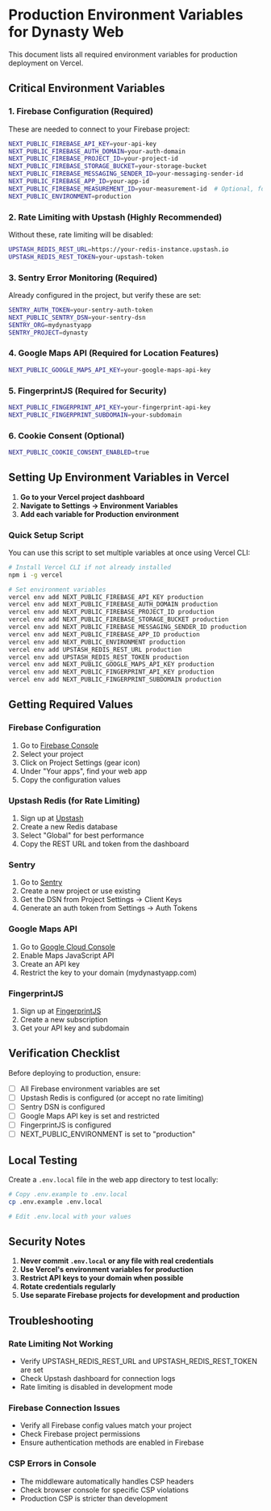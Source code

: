 # Production Environment Variables for Dynasty Web

This document lists all required environment variables for production deployment on Vercel.

## Critical Environment Variables

### 1. Firebase Configuration (Required)
These are needed to connect to your Firebase project:

```bash
NEXT_PUBLIC_FIREBASE_API_KEY=your-api-key
NEXT_PUBLIC_FIREBASE_AUTH_DOMAIN=your-auth-domain
NEXT_PUBLIC_FIREBASE_PROJECT_ID=your-project-id
NEXT_PUBLIC_FIREBASE_STORAGE_BUCKET=your-storage-bucket
NEXT_PUBLIC_FIREBASE_MESSAGING_SENDER_ID=your-messaging-sender-id
NEXT_PUBLIC_FIREBASE_APP_ID=your-app-id
NEXT_PUBLIC_FIREBASE_MEASUREMENT_ID=your-measurement-id  # Optional, for analytics
NEXT_PUBLIC_ENVIRONMENT=production
```

### 2. Rate Limiting with Upstash (Highly Recommended)
Without these, rate limiting will be disabled:

```bash
UPSTASH_REDIS_REST_URL=https://your-redis-instance.upstash.io
UPSTASH_REDIS_REST_TOKEN=your-upstash-token
```

### 3. Sentry Error Monitoring (Required)
Already configured in the project, but verify these are set:

```bash
SENTRY_AUTH_TOKEN=your-sentry-auth-token
NEXT_PUBLIC_SENTRY_DSN=your-sentry-dsn
SENTRY_ORG=mydynastyapp
SENTRY_PROJECT=dynasty
```

### 4. Google Maps API (Required for Location Features)
```bash
NEXT_PUBLIC_GOOGLE_MAPS_API_KEY=your-google-maps-api-key
```

### 5. FingerprintJS (Required for Security)
```bash
NEXT_PUBLIC_FINGERPRINT_API_KEY=your-fingerprint-api-key
NEXT_PUBLIC_FINGERPRINT_SUBDOMAIN=your-subdomain
```

### 6. Cookie Consent (Optional)
```bash
NEXT_PUBLIC_COOKIE_CONSENT_ENABLED=true
```

## Setting Up Environment Variables in Vercel

1. **Go to your Vercel project dashboard**
2. **Navigate to Settings → Environment Variables**
3. **Add each variable for Production environment**

### Quick Setup Script
You can use this script to set multiple variables at once using Vercel CLI:

```bash
# Install Vercel CLI if not already installed
npm i -g vercel

# Set environment variables
vercel env add NEXT_PUBLIC_FIREBASE_API_KEY production
vercel env add NEXT_PUBLIC_FIREBASE_AUTH_DOMAIN production
vercel env add NEXT_PUBLIC_FIREBASE_PROJECT_ID production
vercel env add NEXT_PUBLIC_FIREBASE_STORAGE_BUCKET production
vercel env add NEXT_PUBLIC_FIREBASE_MESSAGING_SENDER_ID production
vercel env add NEXT_PUBLIC_FIREBASE_APP_ID production
vercel env add NEXT_PUBLIC_ENVIRONMENT production
vercel env add UPSTASH_REDIS_REST_URL production
vercel env add UPSTASH_REDIS_REST_TOKEN production
vercel env add NEXT_PUBLIC_GOOGLE_MAPS_API_KEY production
vercel env add NEXT_PUBLIC_FINGERPRINT_API_KEY production
vercel env add NEXT_PUBLIC_FINGERPRINT_SUBDOMAIN production
```

## Getting Required Values

### Firebase Configuration
1. Go to [Firebase Console](https://console.firebase.google.com)
2. Select your project
3. Click on Project Settings (gear icon)
4. Under "Your apps", find your web app
5. Copy the configuration values

### Upstash Redis (for Rate Limiting)
1. Sign up at [Upstash](https://upstash.com)
2. Create a new Redis database
3. Select "Global" for best performance
4. Copy the REST URL and token from the dashboard

### Sentry
1. Go to [Sentry](https://sentry.io)
2. Create a new project or use existing
3. Get the DSN from Project Settings → Client Keys
4. Generate an auth token from Settings → Auth Tokens

### Google Maps API
1. Go to [Google Cloud Console](https://console.cloud.google.com)
2. Enable Maps JavaScript API
3. Create an API key
4. Restrict the key to your domain (mydynastyapp.com)

### FingerprintJS
1. Sign up at [FingerprintJS](https://fingerprint.com)
2. Create a new subscription
3. Get your API key and subdomain

## Verification Checklist

Before deploying to production, ensure:

- [ ] All Firebase environment variables are set
- [ ] Upstash Redis is configured (or accept no rate limiting)
- [ ] Sentry DSN is configured
- [ ] Google Maps API key is set and restricted
- [ ] FingerprintJS is configured
- [ ] NEXT_PUBLIC_ENVIRONMENT is set to "production"

## Local Testing

Create a `.env.local` file in the web app directory to test locally:

```bash
# Copy .env.example to .env.local
cp .env.example .env.local

# Edit .env.local with your values
```

## Security Notes

1. **Never commit `.env.local` or any file with real credentials**
2. **Use Vercel's environment variables for production**
3. **Restrict API keys to your domain when possible**
4. **Rotate credentials regularly**
5. **Use separate Firebase projects for development and production**

## Troubleshooting

### Rate Limiting Not Working
- Verify UPSTASH_REDIS_REST_URL and UPSTASH_REDIS_REST_TOKEN are set
- Check Upstash dashboard for connection logs
- Rate limiting is disabled in development mode

### Firebase Connection Issues
- Verify all Firebase config values match your project
- Check Firebase project permissions
- Ensure authentication methods are enabled in Firebase

### CSP Errors in Console
- The middleware automatically handles CSP headers
- Check browser console for specific CSP violations
- Production CSP is stricter than development